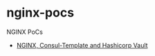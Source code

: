 # nginx-pocs
NGINX PoCs

- [NGINX, Consul-Template and Hashicorp Vault](./nginx-docker-consul-template/README.md)
